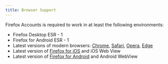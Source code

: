 ```yaml
---
title: Browser Support
---
```


Firefox Accounts is required to work in at least the following environments:

- Firefox Desktop ESR - 1
- Firefox for Android ESR - 1
- Latest versions of modern browsers: [Chrome](https://www.google.com/chrome/index.html), [Safari](https://www.apple.com/safari/), [Opera](https://www.opera.com/), [Edge](https://www.microsoft.com/en-us/edge)
- Latest version of [Firefox for iOS](https://apps.apple.com/us/app/firefox-private-safe-browser/id989804926) and iOS Web View
- Latest version of [Firefox for Android](https://play.google.com/store/apps/details?id=org.mozilla.firefox) and Android WebView

